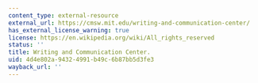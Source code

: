 ```yaml
---
content_type: external-resource
external_url: https://cmsw.mit.edu/writing-and-communication-center/
has_external_license_warning: true
license: https://en.wikipedia.org/wiki/All_rights_reserved
status: ''
title: Writing and Communication Center.
uid: 4d4e802a-9432-4991-b49c-6b87bb5d3fe3
wayback_url: ''
---
```

